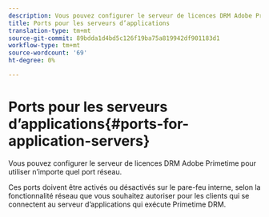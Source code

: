 ```yaml
---
description: Vous pouvez configurer le serveur de licences DRM Adobe Primetime pour utiliser n’importe quel port réseau.
title: Ports pour les serveurs d’applications
translation-type: tm+mt
source-git-commit: 89bdda1d4bd5c126f19ba75a819942df901183d1
workflow-type: tm+mt
source-wordcount: '69'
ht-degree: 0%

---
```



# Ports pour les serveurs d’applications{#ports-for-application-servers}

Vous pouvez configurer le serveur de licences DRM Adobe Primetime pour utiliser n’importe quel port réseau.

Ces ports doivent être activés ou désactivés sur le pare-feu interne, selon la fonctionnalité réseau que vous souhaitez autoriser pour les clients qui se connectent au serveur d’applications qui exécute Primetime DRM.
